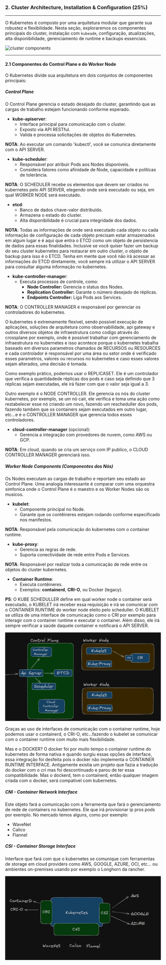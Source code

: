 ### **2. Cluster Architecture, Installation & Configuration (25%)**

---

O Kubernetes é composto por uma arquitetura modular que garante sua robustez e flexibilidade. Nesta seção, exploraremos os componentes principais do cluster, instalação com `kubeadm`, configuração, atualizações, alta disponibilidade, gerenciamento de runtime e backups essenciais.

![cluster components](https://kubernetes.io/images/docs/kubernetes-cluster-architecture.svg "Figure 1. Kubernetes cluster components.")

---

#### **2.1 Componentes do Control Plane e do Worker Node**

O Kubernetes divide sua arquitetura em dois conjuntos de componentes principais:

##### **Control Plane**
O Control Plane gerencia o estado desejado do cluster, garantindo que as cargas de trabalho estejam funcionando conforme esperado.

- **kube-apiserver**:  
  - Interface principal para comunicação com o cluster.
  - Exposto via API RESTful.
  - Valida e processa solicitações de objetos do Kubernetes.

**NOTA**: Ao executar um comando 'kubectl', você se comunica diretamente com o API SERVER.

- **kube-scheduler**:
  - Responsável por atribuir Pods aos Nodes disponíveis.
  - Considera fatores como afinidade de Node, capacidade e políticas de tolerância.

**NOTA**: O SCHEDULER recebe os elementos que devem ser criados no kubernetes pelo API SERVER, elegendo onde será executado ou seja, em qual WORKER NODE será executado.

- **etcd**:  
  - Banco de dados chave-valor distribuído.
  - Armazena o estado do cluster.
  - Alta disponibilidade é crucial para integridade dos dados.

**NOTA**: Todas as informações de onde será executado cada objeto ou cada informação de configuração de cada objeto precisam estar armazenados em algum lugar e é aqui que entra o ETCD como um objeto de persistencia de dados para essas finalidades. Inclusive se você quiser fazer um backup do seu cluster kubernetes para restaurar em outro cluster, o objeto de backup para isso é o ETCD.
Tenha em mente que você não irá acessar as informações do ETCD diretamente, você sempre irá utilizar o API SERVER para consultar alguma informação no kubernetes.

- **kube-controller-manager**:
  - Executa processos de controle, como:
    - **Node Controller:** Gerencia o status dos Nodes.
    - **Replication Controller:** Garante o número desejado de réplicas.
    - **Endpoints Controller:** Liga Pods aos Services.

**NOTA**: O CONTROLLER MANAGER é responsável por gerenciar os controladores do kubernetes.

O kubernetes é extremamente flexível, sendo possível execução de aplicações, soluções de arquitetura como observabilidade, api gateway e outros diversos objetos de infraestrutura como codigo através do crossplane por exemplo, onde é possível trabalhar com gerenciamento de infraestrutura no kubernetes e isso acontece porque o kubernetes trabalha baseado em diversos parametros chamados de RECURSOS ou RESOURCES e cada controlador é responsável por uma área ou setor onde é verificado esses parametros, valores ou recursos no kubernetes e caso esses valores sejam alterados, uma decisão é tomada.

Como exemplo prático, podemos usar o REPLICASET. Ele é um controlador que verifica a quantidadede réplicas dos pods e caso seja definido que 3 réplicas sejam executadas, ele irá fazer com que o valor seja igual a 3.

Outro exemplo é o NODE CONTROLLER. Ele gerencia os nós do cluster kubernetes, por exemplo, se um nó cair, ele verifica e toma uma ação como restabelecer esse nó criando um novo, fazendo um rescheduller dos pods, fazendo também que os containers sejam executados em outro lugar, etc...e é o CONTROLLER MANAGER que gerencia todos esses controladores.

- **cloud-controller-manager** (opcional):
  - Gerencia a integração com provedores de nuvem, como AWS ou GCP.
  
**NOTA**: Em cloud, quando se cria um serviço com IP publico, o CLOUD CONTROLLER MANAGER gerenciará isso.

##### **Worker Node Components (Componentes dos Nós)**

Os Nodes executam as cargas de trabalho e reportam seu estado ao Control Plane.
Uma analogia interessante é comparar com uma orquestra simfonica onde o Control Plane é o maestro e os Worker Nodes são os musicos.

- **kubelet**:
  - Componente principal no Node.
  - Garante que os contêineres estejam rodando conforme especificado nos manifestos.
  
**NOTA**: Responsável pela comunicação do kubernetes com o container runtime.

- **kube-proxy**:
  - Gerencia as regras de rede.
  - Suporta conectividade de rede entre Pods e Services.
  
**NOTA**: Responsável por realizar toda a comunicação de rede entre os objetos do cluster kubernetes.

- **Container Runtime**:
  - Executa contêineres.
  - Exemplos: **containerd**, **CRI-O**, ou Docker (legacy).

**PS**: O KUBE SCHEDULLER define em qual worker node o container será executado, o KUBELET irá receber essa requisição e irá se comunicar com o CONTAINER RUNTIME do worker node eleito pelo scheduller. O KUBELET se utiliza de uma interface de comunicação como o CRI por exemplo para interagir com o container runtime e executar o container. Além disso, ele irá sempre verificar a saúde daquele container e notificará o API SERVER.

![cluster components](./imgs/arch_control_plane.jpeg "Figure 2. Kubernetes cluster components.")

Graças ao uso de interfaces de comunicação com o container runtime, hoje podemos usar o containerd, o CRI-O, etc...fazendo o kubelet se comunicar com o container runtime com muito mais flexibilidade.

Mas e o DOCKER?
O docker foi por muito tempo o container runtime do kubernetes de forma nativa e quando surgiu essas opçṍes de interface, essa integração foi desfeita pois o docker não implementa o CONTAINER RUNTIME INTERFACE. Antigamente existia um projeto que fazia a tradução do docker com o cri mas foi descontinuado e parou de ter essa compatibilidade. Mas o dockerd, tem o containerd, então qualquer imagem criada com o docker, será compativel com kubernetes.

##### **CNI - Container Network Interface**
Este objeto fará a comunicação com a ferramenta que fará o gerenciamento de rede de containers no kubernetes. Ele que irá provisionar ip pros pods por exemplo.
No mercado temos alguns, como por exemplo:
- WaveNet
- Calico
- Flannel

##### **CSI - Container Storage Interface**
Interface que fará com que o kubernetes se comunique com ferramentas de storage em cloud providers como AWS, GOOGLE, AZURE, OCI, etc... ou ambientes on-premises usando por exemplo o Longhorn da rancher.

![cluster components](./imgs/interface.jpeg "Figure 3. Interfaces")